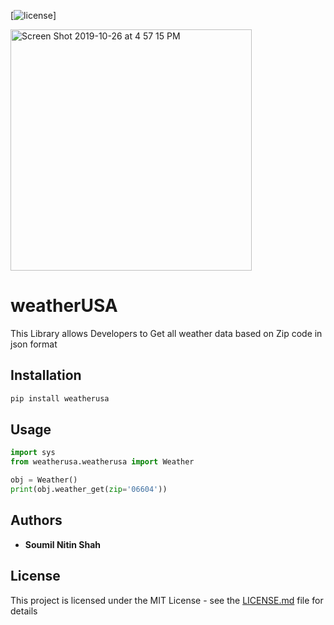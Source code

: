 
[![license](https://img.shields.io/github/license/mashape/apistatus.svg?maxAge=2592000)]


<img width="386" alt="Screen Shot 2019-10-26 at 4 57 15 PM" src="https://user-images.githubusercontent.com/39345855/67625851-bcf7ce00-f811-11e9-9661-afd5f82a82be.png">





# weatherUSA

This Library allows Developers to Get all weather data based on Zip code in json format 

## Installation

```bash
pip install weatherusa
```
## Usage

```python
import sys
from weatherusa.weatherusa import Weather

obj = Weather()
print(obj.weather_get(zip='06604'))

```


## Authors

* **Soumil Nitin Shah** 

## License

This project is licensed under the MIT License - see the [LICENSE.md](LICENSE.md) file for details

